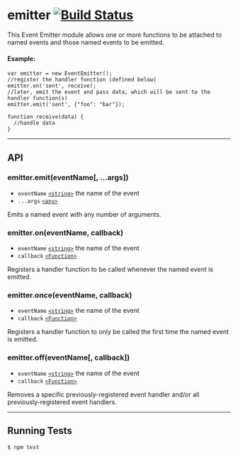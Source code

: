 # emitter [![Build Status](https://travis-ci.org/aelliott1485/emitter.svg?branch=master)](https://travis-ci.org/aelliott1485/emitter)

This Event Emitter module allows one or more functions to be attached to named events and those named events to be emitted.


#### Example:
```
var emitter = new EventEmitter();
//register the handler function (defined below)
emitter.on('sent', receive);
//later, emit the event and pass data, which will be sent to the handler function(s)
emitter.emit('sent', {"foo": "bar"});

function receive(data) {
  //handle data
}
```
---

## API

### emitter.emit(eventName[, ...args])

- `eventName` [`<string>`](https://developer.mozilla.org/en-US/docs/Web/JavaScript/Data_structures#String_type) the name of the event
- `...args` [`<any>`](https://developer.mozilla.org/en-US/docs/Web/JavaScript/Data_structures#Data_types)

Emits a named event with any number of arguments.

### emitter.on(eventName, callback)

- `eventName` [`<string>`](https://developer.mozilla.org/en-US/docs/Web/JavaScript/Data_structures#String_type) the name of the event
- `callback` [`<Function>`](https://developer.mozilla.org/en-US/docs/Web/JavaScript/Reference/Global_Objects/Function)

Registers a handler function to be called whenever the named event is emitted.

### emitter.once(eventName, callback)

- `eventName` [`<string>`](https://developer.mozilla.org/en-US/docs/Web/JavaScript/Data_structures#String_type) the name of the event
- `callback` [`<Function>`](https://developer.mozilla.org/en-US/docs/Web/JavaScript/Reference/Global_Objects/Function)

Registers a handler function to only be called the first time the named event is emitted.

### emitter.off(eventName[, callback])

- `eventName` [`<string>`](https://developer.mozilla.org/en-US/docs/Web/JavaScript/Data_structures#String_type) the name of the event
- `callback` [`<Function>`](https://developer.mozilla.org/en-US/docs/Web/JavaScript/Reference/Global_Objects/Function)

Removes a specific previously-registered event handler and/or all previously-registered event handlers.

---

## Running Tests

```
$ npm test
```